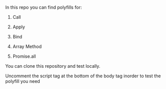 In this repo you can find polyfills for:

1. Call

2. Apply

3. Bind

4. Array Method

5. Promise.all

You can clone this repository and test locally.

Uncomment the script tag at the bottom of the body tag inorder to test the polyfill you need
